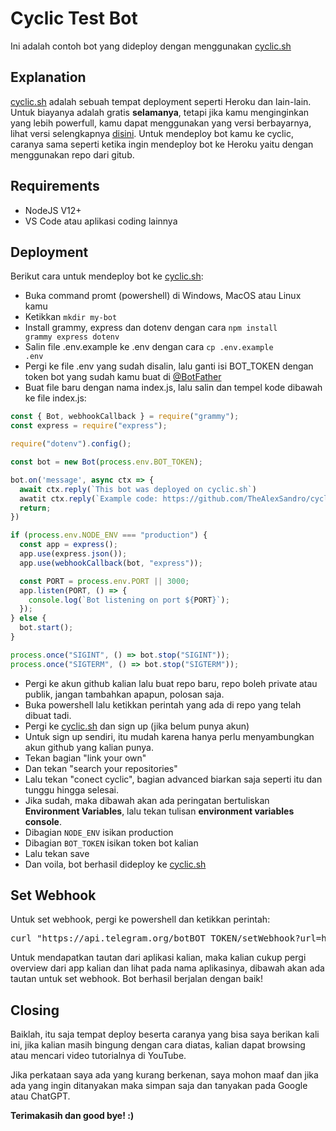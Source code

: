 # Cyclic Test Bot
Ini adalah contoh bot yang dideploy dengan menggunakan [cyclic.sh](https://cyclic.sh)

## Explanation
[cyclic.sh](https://cyclic.sh) adalah sebuah tempat deployment seperti Heroku dan lain-lain. Untuk biayanya adalah gratis <b>selamanya</b>, tetapi jika kamu menginginkan yang lebih powerfull, kamu dapat menggunakan yang versi berbayarnya, lihat versi selengkapnya <a href='https://www.cyclic.sh/pricing'>disini</a>. Untuk mendeploy bot kamu ke cyclic, caranya sama seperti ketika ingin mendeploy bot ke Heroku yaitu dengan menggunakan repo dari gitub.

## Requirements
- NodeJS V12+
- VS Code atau aplikasi coding lainnya

## Deployment
Berikut cara untuk mendeploy bot ke <a href='https://cyclic.sh'>cyclic.sh</a>:
- Buka command promt (powershell) di Windows, MacOS atau Linux kamu
- Ketikkan <code>mkdir my-bot</code>
- Install grammy, express dan dotenv dengan cara <code>npm install grammy express dotenv</code>
- Salin file .env.example ke .env dengan cara <code>cp .env.example .env</code>
- Pergi ke file .env yang sudah disalin, lalu ganti isi BOT_TOKEN dengan token bot yang sudah kamu buat di [@BotFather](https://t.me/BotFather)
- Buat file baru dengan nama index.js, lalu salin dan tempel kode dibawah ke file index.js:
```js
const { Bot, webhookCallback } = require("grammy");
const express = require("express");

require("dotenv").config();

const bot = new Bot(process.env.BOT_TOKEN);

bot.on('message', async ctx => {
  await ctx.reply(`This bot was deployed on cyclic.sh`)
  awatit ctx.reply(`Example code: https://github.com/TheAlexSandro/cyclic-test-bot`)
  return;
})

if (process.env.NODE_ENV === "production") {
  const app = express();
  app.use(express.json());
  app.use(webhookCallback(bot, "express"));

  const PORT = process.env.PORT || 3000;
  app.listen(PORT, () => {
    console.log(`Bot listening on port ${PORT}`);
  });
} else {
  bot.start();
}

process.once("SIGINT", () => bot.stop("SIGINT"));
process.once("SIGTERM", () => bot.stop("SIGTERM"));
```
- Pergi ke akun github kalian lalu buat repo baru, repo boleh private atau publik, jangan tambahkan apapun, polosan saja.
- Buka powershell lalu ketikkan perintah yang ada di repo yang telah dibuat tadi.
- Pergi ke [cyclic.sh](https://cyclic.sh) dan sign up (jika belum punya akun)
- Untuk sign up sendiri, itu mudah karena hanya perlu menyambungkan akun github yang kalian punya.
- Tekan bagian "link your own"
- Dan tekan "search your repositories"
- Lalu tekan "conect cyclic", bagian advanced biarkan saja seperti itu dan tunggu hingga selesai.
- Jika sudah, maka dibawah akan ada peringatan bertuliskan <b>Environment Variables</b>, lalu tekan tulisan <b>environment variables console</b>.
- Dibagian <code>NODE_ENV</code> isikan production
- Dibagian <code>BOT_TOKEN</code> isikan token bot kalian
- Lalu tekan save
- Dan voila, bot berhasil dideploy ke [cyclic.sh](https://cyclic.sh)

## Set Webhook
Untuk set webhook, pergi ke powershell dan ketikkan perintah:
<pre>curl "https://api.telegram.org/botBOT_TOKEN/setWebhook?url=https://[app-name].cyclic.app"</pre>
Untuk mendapatkan tautan dari aplikasi kalian, maka kalian cukup pergi overview dari app kalian dan lihat pada nama aplikasinya, dibawah akan ada tautan untuk set webhook.
Bot berhasil berjalan dengan baik!

## Closing
Baiklah, itu saja tempat deploy beserta caranya yang bisa saya berikan kali ini, jika kalian masih bingung dengan cara diatas, kalian dapat browsing atau mencari video tutorialnya di YouTube.

Jika perkataan saya ada yang kurang berkenan, saya mohon maaf dan jika ada yang ingin ditanyakan maka simpan saja dan tanyakan pada Google atau ChatGPT.

<b>Terimakasih dan good bye! :)</b>
